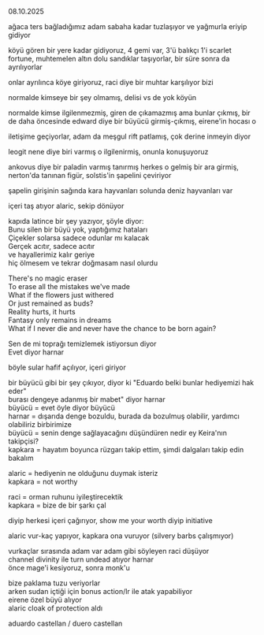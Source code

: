 08.10.2025  
  
ağaca ters bağladığımız adam sabaha kadar tuzlaşıyor ve yağmurla eriyip gidiyor  
  
köyü gören bir yere kadar gidiyoruz, 4 gemi var, 3'ü balıkçı 1'i scarlet fortune, muhtemelen altın dolu sandıklar taşıyorlar, bir süre sonra da ayrılıyorlar  
  
onlar ayrılınca köye giriyoruz, raci diye bir muhtar karşılıyor bizi  
  
normalde kimseye bir şey olmamış, delisi vs de yok köyün  
  
normalde kimse ilgilenmezmiş, giren de çıkamazmış ama bunlar çıkmış, bir de daha öncesinde edward diye bir büyücü girmiş-çıkmış, eirene'in hocası o  
  
iletişime geçiyorlar, adam da meşgul rift patlamış, çok derine inmeyin diyor  
  
leogit nene diye biri varmış o ilgilenirmiş, onunla konuşuyoruz  
  
ankovus diye bir paladin varmış tanırmış herkes o gelmiş bir ara girmiş, nerton'da tanınan figür, solstis'in şapelini çeviriyor  
  
şapelin girişinin sağında kara hayvanları solunda deniz hayvanları var  
  
içeri taş atıyor alaric, sekip dönüyor  
  
kapıda latince bir şey yazıyor, şöyle diyor:  
Bunu silen bir büyü yok, yaptığımız hataları  
Çiçekler solarsa sadece odunlar mı kalacak  
Gerçek acıtır, sadece acıtır  
ve hayallerimiz kalır geriye  
hiç ölmesem ve tekrar doğmasam nasıl olurdu  
  
  
  
  
There's no magic eraser  
To erase all the mistakes we've made  
What if the flowers just withered  
Or just remained as buds?  
Reality hurts, it hurts  
Fantasy only remains in dreams  
What if I never die and never have the chance to be born again?  
  
  
  
Sen de mi toprağı temizlemek istiyorsun diyor  
	Evet diyor harnar  
  
böyle sular hafif açılıyor, içeri giriyor  
  
bir büyücü gibi bir şey çıkıyor, diyor ki "Eduardo belki bunlar hediyemizi hak eder"  
burası dengeye adanmış bir mabet" diyor harnar  
büyücü = evet öyle diyor büyücü  
harnar = dışarıda denge bozuldu, burada da bozulmuş olabilir, yardımcı olabiliriz birbirimize  
büyücü = senin denge sağlayacağını düşündüren nedir ey Keira'nın takipçisi?  
kapkara = hayatım boyunca rüzgarı takip ettim, şimdi dalgaları takip edin bakalım  
  
alaric = hediyenin ne olduğunu duymak isteriz  
kapkara = not worthy  
  
raci = orman ruhunu iyileştirecektik  
kapkara = bize de bir şarkı çal  
  
diyip herkesi içeri çağırıyor, show me your worth diyip initiative  
  
  
alaric vur-kaç yapıyor, kapkara ona vuruyor (silvery barbs çalışmıyor)  
  
vurkaçlar sırasında adam var adam gibi söyleyen raci düşüyor  
channel divinity ile turn undead atıyor harnar  
önce mage'i kesiyoruz, sonra monk'u  
  
bize paklama tuzu veriyorlar  
arken sudan içtiği için bonus action/lr ile atak yapabiliyor  
eirene özel büyü alıyor  
alaric cloak of protection aldı  
  
aduardo castellan / duero castellan